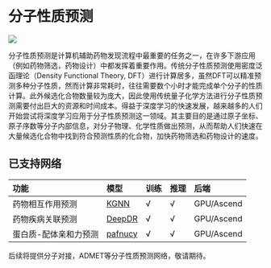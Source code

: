 # 分子性质预测

<a href="https://gitee.com/mindspore/docs/blob/master/docs/mindsponge/docs/source_zh_cn/user/property_prediction.md" target="_blank"><img src="https://mindspore-website.obs.cn-north-4.myhuaweicloud.com/website-images/r2.0/resource/_static/logo_source.png"></a>

分子性质预测是计算机辅助药物发现流程中最重要的任务之一，在许多下游应用（例如药物筛选，药物设计）中都发挥着重要作用。传统分子性质预测使用密度泛函理论（Density Functional Theory, DFT）进行计算居多，虽然DFT可以精准预测多种分子性质，然而计算非常耗时，往往需要数个小时才能完成单个分子的性质计算。此外候选化合物数量较为庞大，因此使用传统量子化学方法进行分子性质预测需要付出巨大的资源和时间成本。得益于深度学习的快速发展，越来越多的人们开始尝试将深度学习应用于分子性质预测这一领域。其主要目的是通过原子坐标、原子序数等分子内部信息，对分子物理、化学性质做出预测，从而帮助人们快速在大量候选化合物中找到符合预测性质的化合物，加快药物筛选和药物设计的速度。

## 已支持网络

| 功能            | 模型                  | 训练 | 推理 | 后端       |
| :------------- | :-------------------- | :--- | :--- | :-------- |
| 药物相互作用预测 | [KGNN](https://gitee.com/mindspore/mindscience/blob/master/MindSPONGE/applications/research/KGNN/README.md#)     | √    | √   | GPU/Ascend |
| 药物疾病关联预测 | [DeepDR](https://gitee.com/mindspore/mindscience/blob/master/MindSPONGE/applications/research/DeepDR/README.md#) | √    | √   | GPU/Ascend |
| 蛋白质-配体亲和力预测 | [pafnucy](https://gitee.com/mindspore/mindscience/blob/master/MindSPONGE/applications/research/pafnucy/README.md#) | √   | √   | GPU/Ascend |

后续将提供分子对接，ADMET等分子性质预测网络，敬请期待。